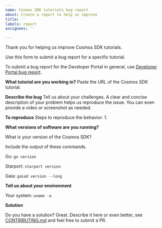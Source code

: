 ```yaml
---
name: Cosmos SDK tutorials bug report
about: Create a report to help us improve
title: ''
labels: report
assignees: ''

---
```


Thank you for helping us improve Cosmos SDK tutorials. 

Use this form to submit a bug report for a specific tutorial. 

To submit a bug report for the Developer Portal in general, use [Developer Portal bug report](devportal-bug-report.md).

**What tutorial are you working in?**
Paste the URL of the Cosmos SDK tutorial.

**Describe the bug**
Tell us about your challenges. A clear and concise description of your problem helps us reproduce the issue. You can even provide a video or screenshot as needed. 

**To reproduce**
Steps to reproduce the behavior:
1. 

**What versions of software are you running?**

What is your version of the Cosmos SDK? 

Include the output of these commands.

Go: `go version`

Starport: `starport version`

Gaia: `gaiad version --long`

**Tell us about your environment** 

Your system: `uname -a`

**Solution**

Do you have a solution? Great. Describe it here or even better, see [CONTRIBUTING.md](https://github.com/cosmos/sdk-tutorials/blob/master/CONTRIBUTING.md) and feel free to submit a PR. 